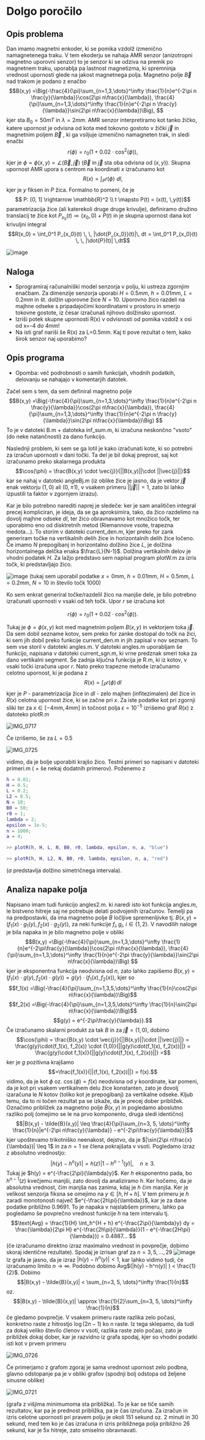 # Dolgo poročilo

## Opis problema 
Dan imamo magnetni enkoder, ki se pomika vzdolž izmenično namagnetenega traku. V tem ekoderju se nahaja AMR senzor (anizotropni magnetno uporovni senzor) to je senzor ki se odziva na premik po magnetnem traku, uporablja  pa lastnost magnetizma, ki spremninja vrednost upornosti glede na jakost magnetnega polja. Magnetno polje $\vec{B}$ nad trakom je podano z enačbo $$B(x,y) =\Big(-\frac{4}{\pi}\sum_{n=1,3,\dots}^\infty \frac{1}{n}e^{-2\pi n \frac{y}{\lambda}}\cos(2\pi n\frac{x}{\lambda}), \frac{4}{\pi}\sum_{n=1,3,\dots}^\infty \frac{1}{n}e^{-2\pi n \frac{y}{\lambda}}\sin(2\pi n\frac{x}{\lambda})\Big), $$
kjer sta $B_0 = 50mT$ in $\lambda = 2mm$. AMR senzor interpretiramo kot tanko žičko, katere upornost je odvisna od kota med tokovno gostoto v žički $\vec{j}$ in magnetnim poljem $\vec{B}$ , ki ga vsiljuje izmenično namagneten trak, in sledi enačbi $$ r(\phi) = r_0 (1 + 0.02\cdot \cos^2(\phi)), $$ kjer je $\phi = \phi(x,y) = \angle(\vec{B}, \vec{j})$ ($\vec{B}$ in $\vec{j}$ sta oba odvisna od $(x, y)$). Skupna upornost AMR upora s centrom na koordinati $x$ izračunamo kot $$R(x) = \int_P r(\phi) \, \, dl, $$ kjer je $y$ fiksen in $P$ žica. Formalno to pomeni, če je 
$$ P: [0, 1] \rightarrow \mathbb{R}^2 \\
         t \mapsto P(t) = (x(t), \,y(t))$$
parametrizacija žice (ali katerekoli druge druge krivulje), definiramo družino translacij te žice kot $P_{x_0}(t) \coloneqq (x_0, 0) + P(t)$ in je  skupna upornost dana kot krivuljni integral
$$R(x_0) = \int_0^1 P_{x_0}(t) \, \, |\dot{P_{x_0}}(t)|\, dt = \int_0^1 P_{x_0}(t) \, \, |\dot{P}(t)| \,dt$$


![image](https://github.com/UrosKosmac123/Simulacija-tipala-v-magnetnem-polju/assets/64798766/ce3ac5a4-6902-4579-aa86-a713d89d01bb)

## Naloga 
  - Sprogramiraj računalniški model senzorja v polju, ki ustreza zgornjim enačbam. Za dimenzije senzorja uporabi $H=0.5mm$, $h=0.01mm$, $L=0.2mm$ in št. dolžin uporovne žice $N=10$. Uporovno žico razdeli na majhne odseke s pripadajočimi koordinatami v prostoru in smerjo tokovne gostote, iz česar izračunaš njihovo dolžinsko upornost.
  - Izriši potek skupne upornosti R(x) v odvisnosti od pomika vzdolž x osi od x=-4 do 4mm!
  -  Na isti graf nariši še R(x) za L=0.5mm. Kaj ti pove rezultat o tem, kako širok senzor naj uporabimo?

## Opis programa
- Opomba: več podrobnosti o samih funkcijah, vhodnih podatkih, delovanju se nahajajo v komentarjih datotek. 

Začel sem s tem, da sem definiral magnetno polje
$$B(x,y) =\Big(-\frac{4}{\pi}\sum_{n=1,3,\dots}^\infty \frac{1}{n}e^{-2\pi n \frac{y}{\lambda}}\cos(2\pi n\frac{x}{\lambda}), \frac{4}{\pi}\sum_{n=1,3,\dots}^\infty \frac{1}{n}e^{-2\pi n \frac{y}{\lambda}}\sin(2\pi n\frac{x}{\lambda})\Big) $$
To je v datoteki B.m + datoteka inf_sum.m, ki izračuna neskončno "vsoto" (do neke natančnosti) za dano funkcijo.

Naslednji problem, ki sem se ga lotil je kako izračunati kote, ki so potrebni za izračun upornosti v dani točki. Ta del je bil dokaj preprost, saj kot izračunamo preko skalarnega produkta $$\cos(\phi) = \frac{B(x,y) \cdot \vec{j}}{||B(x,y)||\cdot ||\vec{j}||}$$ kar se nahaj v datoteki angleBj.m (iz oblike žice je jasno, da je vektor $\vec{j}$ enak vektorju $(1,0)$ ali $(0, \pm1)$, v vsakem primeru $||\vec{j}|| = 1$, zato bi lahko izpustili ta faktor v zgornjem izrazu). 

Kar je bilo potrebno narediti naprej je sledeče: ker je sam analitičen integral precej kompliciran, je ideja, da se ga aproksimira, tako, da žico razdelimo na dovolj majhne odseke $dl$, ter žico obravnavamo kot množico točk, ter uporabimo eno od disktretnih metod (Riemannove vsote, trapezna medota...). To storim v datoteki current_den.m, kjer preko for zank generiram točke na vertikalnih delih žice in horizontalnih delih žice ločeno. Če imamo $N$ prepogibanj in horizontalno dolžino žice $L$, je dolžina horizontalnega delčka enaka $\frac{L}{N-1}$. Dolžina vertikalnih delov je vhodni podatek $H$. Za lažjo predstavo sem napisal program plotW.m za izris točk, ki predstavljajo žico.

![image](https://github.com/UrosKosmac123/Simulacija-tipala-v-magnetnem-polju/assets/64798766/bc818e71-a579-4a0f-9a00-dd5dff1eb6be)
(tukaj sem uporabil podatke $x = 0$mm, $h = 0.01$mm, $H = 0.5$mm, $L = 0.2$mm, $N = 10$ in število točk $1000$)

Ko sem enkrat generiral točke/razdelil žico na manjše dele, je bilo potrebno izračunati upornosti v vsaki od teh točk. Upor $r$ se izračuna kot 

$$r(\phi) = r_0(1 + 0.02\cdot \cos^2(\phi)).$$
  
Tukaj je $\phi = \phi(x,y)$ kot med magnetnim poljem $B(x,y)$ in vektorjem toka $\vec{j}$. Da sem dobil sezname kotov, sem preko for zanke dostopal do točk na žici, ki sem jih dobil preko funkcije current_den.m in jih zapisal v nov seznam. To sem vse storil v datoteki angles.m. V datoteki angles.m uporabljam še funkcijo, napisana v datoteki current_sgn.m, ki vrne predznak smeri toka za dano vertikalni segment. Še zadnja ključna funkcija je R.m, ki iz kotov, v vsaki točki izračuna upor $r$. Nato preko trapezne metode izračunamo celotno upornost, ki je podana z
$$R(x) = \int_P r(\phi) \,dl$$
kjer je $P$ - parametrizacija žice in $dl$ - zelo majhen (infitezimalen) del žice in $R(x)$ celotna upornost žice, ki se začne pri $x$. Za iste podatke kot pri zgornji sliki ter za $x \in [-4\text{mm}, 4\text{mm}]$ in točnost polja $\epsilon = 10^{-5}$ izrišemo graf $R(x)$ z datoteko plotR.m

![IMG_0717](https://github.com/UrosKosmac123/Simulacija-tipala-v-magnetnem-polju/assets/64798766/90913467-0a34-46a7-b953-1345df8a1ec4)


Če izrišemo, še za $L = 0.5$

![IMG_0725](https://github.com/UrosKosmac123/Simulacija-tipala-v-magnetnem-polju/assets/64798766/10f244a4-0468-4a81-9897-9ca717a4dd3d)


vidimo, da je bolje uporabiti krajšo žico. Testni primeri so napisani v datoteki primeri.m ( + še nekaj dodatnih primerov). Poženemo z 
 ```matlab
 h = 0.01;
 H = 0.5;
 L = 0.2;
 L2 = 0.5;
 N = 10;
 B0 = 50;
 r0 = 1;
 lambda = 2;
 epsilon = 1e-5;
 n = 1000;
 a = 4;

>> plotR(h, H, L, N, B0, r0, lambda, epsilon, n, a, "blue")

>> plotR(h, H, L2, N, B0, r0, lambda, epsilon, n, a, "red")
```
($a$ predstavlja dolžino simetričnega intervala).


## Analiza napake polja
Napisano imam tudi funkcijo angles2.m. ki naredi isto kot funkcija angles.m, le bistveno hitreje saj ne potrebuje delati podvojenih izračunov. Temelji pa na predpostavki, da ima magnetno polje $B$ ločljive spremenljivke tj. $B(x,y) = (f_1(x)\cdot g_1(y), f_2(x)\cdot g_2(y))$, za neki funkcije $f_i, g_i$, $i \in \{1, 2\}$. V navodilih naloge je bila napaka in je bilo magnetno polje v obliki
$$B(x,y) =\Big(-\frac{4}{\pi}\sum_{n=1,3,\dots}^\infty \frac{1}{n}e^{-2\pi\frac{y}{\lambda}}\cos(2\pi n\frac{x}{\lambda}), \frac{4}{\pi}\sum_{n=1,3,\dots}^\infty \frac{1}{n}e^{-2\pi \frac{y}{\lambda}}\sin(2\pi n\frac{x}{\lambda})\Big) $$
kjer je eksponentna funkcija neodvisna od $n$, zato lahko zapišemo $B(x,y) = (f_1(x)\cdot g(y), f_2(x)\cdot g(y)) =  g(y)\cdot(f_1(x), f_2(x))$, kjer so 
$$f_1(x) =\Big(-\frac{4}{\pi}\sum_{n=1,3,5,\dots}^\infty \frac{1}{n}\cos(2\pi n\frac{x}{\lambda})\Big)$$
$$f_2(x) =\Big(-\frac{4}{\pi}\sum_{n=1,3,5,\dots}^\infty \frac{1}{n}\sin(2\pi n\frac{x}{\lambda})\Big)$$
$$g(y) = e^{-2\pi\frac{y}{\lambda}}.$$
Če izračunamo skalarni produkt za tak $B$ in za $\vec{j} = (1,0)$, dobimo
$$\cos(\phi) = \frac{B(x,y) \cdot \vec{j}}{||B(x,y)||\cdot ||\vec{j}||} = \frac{g(y)\cdot(f_1(x), f_2(x)) \cdot (1,0)}{||g(y)\cdot(f_1(x), f_2(x))||} = \frac{g(y)\cdot f_1(x)}{||g(y)\cdot(f_1(x), f_2(x))||} =$$
ker je $g$ pozitivna krajšamo
$$=\frac{f_1(x)}{||(f_1(x), f_2(x))||} = f(x).$$
vidimo, da je kot $\phi$ oz. $\cos(\phi) = f(x)$ neodvisna od $y$ koordinate, kar pomeni, da je kot pri vsakem vertikalnem delu žice konstanten, zato je dovolj izaračuna le $N$ kotov (toliko kot je prepogibanj) za vertikalne odseke. Kljub temu, da to ni točen rezultat pa se izkaže, da je precej dober približek. Označimo približek za magnetno polje $\tilde{B}(x,y)$ in pogledamo aboslutno razliko polj (omejimo se le na prvo komponento, druga sledi identično)
$$|B(x,y) - \tilde{B}(x,y)| \leq \frac{4}{\pi}\sum_{n=3, 5, \dots}^\infty \frac{1}{n}|e^{-2\pi n\frac{y}{\lambda}} - e^{-2\pi\frac{y}{\lambda}}|$$
kjer upoštevamo trikotniško neenakost, dejstvo, da je  $|\sin(2\pi n\frac{x}{\lambda})| \leq 1$ in za $n = 1$ se člena pokrajšata v vsoti. Pogledamo izraz z absolutno vrednostjo:
$$|h(y) - h^n(y)| = h(z) |1 - h^{n-1}(y)|, \quad n \geq 3.$$
Tukaj je $h(y) = e^{-\frac{2\pi}{\lambda}y}$. Ker $h$ eksponentno pada, bo $h^{n-1}(z)$ kvečjemu manjši, zato dovolj da analiziramo $h$. Ker hočemo, da je absolutna vrednost, čim manjša nas zanima, kdaj je $h$ čim manjša. Ker je velikost senzorja fiksna se omejimo na $y \in [h, H + h]$. V tem primeru je $h$ zaradi monotonosti največ $e^{-\frac{2h\pi}{\lambda}}$, kar je za dane podatke približno $0.9691$. To je napaka v najslabšem primeru, lahko pa pogledamo še povprečno vrednost funkcije $h$ na tem intervalu tj. $$\text{Avg} = \frac{1}{H} \int_h^{H + h} e^{-\frac{2\pi}{\lambda}y} dy = \frac{\lambda}{2\pi H} e^{-\frac{2h\pi}{\lambda}}(1 - e^{-\frac{2H\pi}{\lambda}}) = 0.4887... $$ (če izračunamo direktno izraz maximalno vrednost in povprečje, dobimo skoraj identične rezultate). Spodaj je izrisan graf za $n = 3, 5, \dots, 29$
![image](https://github.com/UrosKosmac123/Simulacija-tipala-v-magnetnem-polju/assets/64798766/9b54a36b-9330-40c2-b94d-2a7b46616b9b)
Iz grafa je jasno, da je izraz $|h(y) - h^n(y)| < 1$, kar lahko vidimo tudi, če izračunamo limito $n\rightarrow \infty$. Podobno dobimo Avg$(|h(y) - h^n(y)| ) < \frac{1}{2}$. Dobimo $$|B(x,y) - \tilde{B}(x,y)| < \sum_{n=3, 5, \dots}^\infty \frac{1}{n}$$ oz.
$$|B(x,y) - \tilde{B}(x,y)| \approx \frac{1}{2}\sum_{n=3, 5, \dots}^\infty \frac{1}{n}$$ če gledamo povprečje. V vsakem primeru raste razlika zelo počasi, konkretno  raste z hitrostjo $\log(2n-1)$ ko $n$ raste. Iz tega sklepamo, da tudi za dokaj veliko število ćlenov v vsoti, razlika raste zelo počasi, zato je približek dokaj dober, kar je razvidno iz grafa spodaj, kjer so vhodni podatki isti kot v prvem primeru

![IMG_0726](https://github.com/UrosKosmac123/Simulacija-tipala-v-magnetnem-polju/assets/64798766/fba6ac4e-93bc-4c2c-8b4e-56ba75bdc86a)


Če primerjamo z grafom zgoraj je sama vrednost upornost zelo podbna, glavno odstopanje pa je v obliki grafov (spodnji bolj odstopa od željene sinusne oblike)

![IMG_0721](https://github.com/UrosKosmac123/Simulacija-tipala-v-magnetnem-polju/assets/64798766/f5ddcab5-c394-4bd7-b9ae-c8dd1b99e9e3)

(grafa z višjima minimumoma sta približka). To je kar se tiče samih rezultatov, kar pa je prednost približka, pa je čas izručuna. Za izračun in izris celotne upornosti pri pravem polju je okoli $151$ sekund oz. $2$ minuti in $30$ sekund, med tem ko je čas izračuna in izris približnega polja približno $26$ sekund, kar je $5$x hitreje, zato smiselno obravnavati. 
